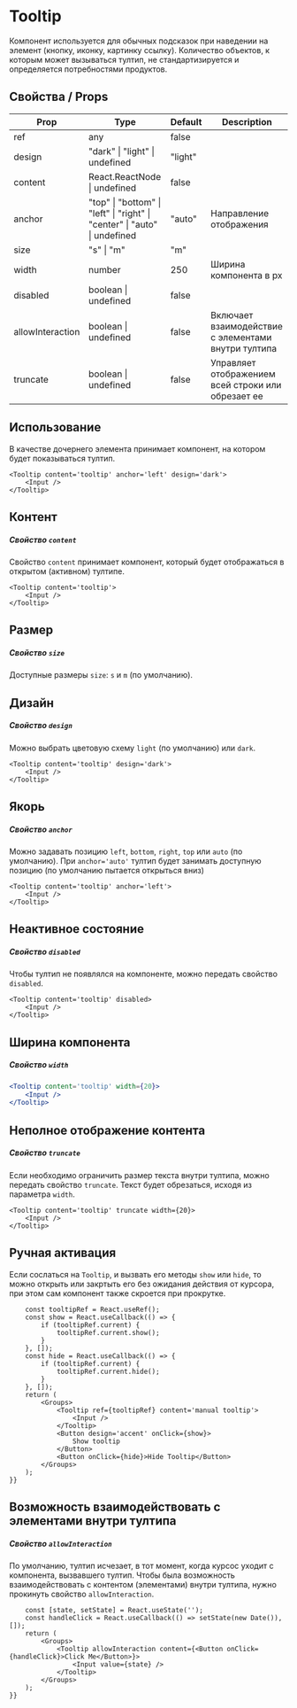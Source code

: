 # Tooltip

Компонент используется для обычных подсказок при наведении на элемент (кнопку, иконку, картинку ссылку). Количество объектов, к которым может вызываться тултип, не стандартизируется и определяется потребностями продуктов.

## Свойства / Props

Prop | Type | Default | Description
--- | --- | --- | ---
ref | any | false |
design | "dark" \| "light" \| undefined | "light" |
content | React.ReactNode \| undefined | false |
anchor | "top" \| "bottom" \| "left" \| "right" \| "center" \| "auto" \| undefined | "auto" | Направление отображения
size | "s" \| "m" | "m" |
width | number | 250 | Ширина компонента в px
disabled | boolean \| undefined | false |
allowInteraction | boolean \| undefined | false | Включает взаимодействие с элементами внутри тултипа
truncate | boolean \| undefined | false | Управляет отображением всей строки или обрезает ее

## Использование

В качестве дочернего элемента принимает компонент, на котором будет показываться тултип.

```
<Tooltip content='tooltip' anchor='left' design='dark'>
    <Input />
</Tooltip>
```

## Контент
##### Свойство `content`

Свойство `content` принимает компонент, который будет отображаться в открытом (активном) тултипе.

```
<Tooltip content='tooltip'>
    <Input />
</Tooltip>
```

## Размер
##### Свойство `size`

Доступные размеры `size`: `s` и `m` (по умолчанию).

## Дизайн
##### Свойство `design`

Можно выбрать цветовую схему `light` (по умолчанию) или `dark`.

```
<Tooltip content='tooltip' design='dark'>
    <Input />
</Tooltip>
```

## Якорь
##### Свойство `anchor`

Можно задавать позицию `left`, `bottom`, `right`, `top` или `auto` (по умолчанию).
При `anchor='auto'` тултип будет занимать доступную позицию (по умолчанию пытается открыться вниз)

```
<Tooltip content='tooltip' anchor='left'>
    <Input />
</Tooltip>
```

## Неактивное состояние
##### Свойство `disabled`

Чтобы тултип не появлялся на компоненте, можно передать свойство `disabled`.

```
<Tooltip content='tooltip' disabled>
    <Input />
</Tooltip>
```

## Ширина компонента 
##### Свойство `width`

```jsx
<Tooltip content='tooltip' width={20}>
    <Input />
</Tooltip>
```

## Неполное отображение контента
##### Свойство `truncate`

Если необходимо ограничить размер текста внутри тултипа, можно передать свойство `truncate`.
Текст будет обрезаться, исходя из параметра `width`.

```
<Tooltip content='tooltip' truncate width={20}>
    <Input />
</Tooltip>
```

## Ручная активация

Если сослаться на `Tooltip`, и вызвать его методы `show` или `hide`, то можно открыть или закртыть его без ожидания действия от курсора, при этом сам компонент также скроется при прокрутке.

```{() => {
    const tooltipRef = React.useRef();
    const show = React.useCallback(() => {
        if (tooltipRef.current) {
            tooltipRef.current.show();
        }
    }, []);
    const hide = React.useCallback(() => {
        if (tooltipRef.current) {
            tooltipRef.current.hide();
        }
    }, []);
    return (
        <Groups>
            <Tooltip ref={tooltipRef} content='manual tooltip'>
                <Input />
            </Tooltip>
            <Button design='accent' onClick={show}>
                Show tooltip
            </Button>
            <Button onClick={hide}>Hide Tooltip</Button>
        </Groups>
    );
}}
```

## Возможность взаимодействовать с элементами внутри тултипа 
##### Свойство `allowInteraction`

По умолчанию, тултип исчезает, в тот момент, когда курсос уходит с компонента, вызвавшего тултип. 
Чтобы была возможность взаимодействовать с контентом (элементами) внутри тултипа, нужно прокинуть свойство `allowInteraction`.

```{() => {
    const [state, setState] = React.useState('');
    const handleClick = React.useCallback(() => setState(new Date()), []);
    return (
        <Groups>
            <Tooltip allowInteraction content={<Button onClick={handleClick}>Click Me</Button>}>
                <Input value={state} />
            </Tooltip>
        </Groups>
    );
}}
```
